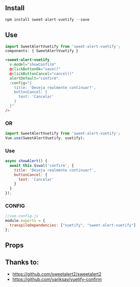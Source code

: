 ## Install


```js
npm install sweet-alert-vuetify --save

```

## Use

```js
import SweetAlertVuetify from 'sweet-alert-vuetify';
components: { SweetAlertVuetify }
```

```html
<sweet-alert-vuetify
  v-model="showConfirm"
  @clickButtonOk="save()"
  @clickButtonCancel="cancel()"
  alertDefault="confirm"
  :config="{
    title: 'Deseja realmente continuar?',
    buttonCancel: {
      text: 'Cancelar'
    }
  }"
/>
```

### OR

```js
import SweetAlertVuetify from 'sweet-alert-vuetify';
Vue.use(SweetAlertVuetify, vuetify);

```

### Use

```js
async showAlert() {
  await this.$swal('confirm', {
    title: 'Deseja realmente continuar?',
    buttonCancel: {
      text: 'Cancelar'
    }
  }
});
```

### CONFIG
```js 
//vue.config.js
module.exports = {
  transpileDependencies: ["vuetify", "sweet-alert-vuetify"]
};
```

## Props

## Thanks to:
- https://github.com/sweetalert2/sweetalert2
- https://github.com/yariksav/vuetify-confirm
